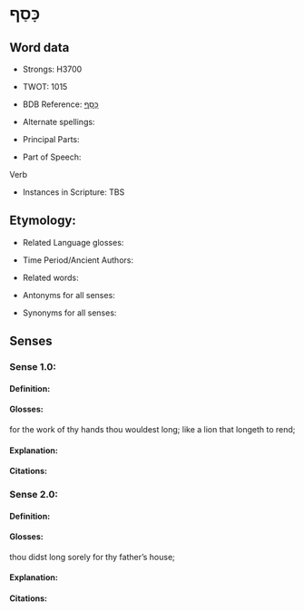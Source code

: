 # כָּסַף

<!-- Status: S2="NeedsEdits" -->
<!-- Lexica used for edits:   -->

## Word data

* Strongs: H3700

* TWOT: 1015

* BDB Reference: [כָּסַף](rc://en/bdb/dict/k.cm.aa)

* Alternate spellings:

* Principal Parts:

* Part of Speech:

Verb

* Instances in Scripture: TBS

## Etymology:

* Related Language glosses:

* Time Period/Ancient Authors:

* Related words:

* Antonyms for all senses:

* Synonyms for all senses:

## Senses

### Sense 1.0:

#### Definition:

#### Glosses:

for the work of thy hands thou wouldest long; like a lion that longeth to rend; 

#### Explanation:

#### Citations:



### Sense 2.0:

#### Definition:

#### Glosses:

thou didst long sorely for thy father’s house; 

#### Explanation:

#### Citations:



